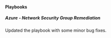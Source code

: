 
#### Playbooks

##### Azure - Network Security Group Remediation

Updated the playbook with some minor bug fixes.
